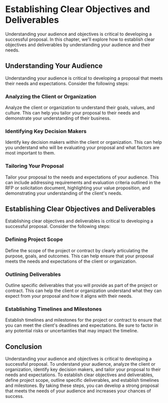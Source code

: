 Establishing Clear Objectives and Deliverables
=====================================================================================================

Understanding your audience and objectives is critical to developing a successful proposal. In this chapter, we'll explore how to establish clear objectives and deliverables by understanding your audience and their needs.

Understanding Your Audience
---------------------------

Understanding your audience is critical to developing a proposal that meets their needs and expectations. Consider the following steps:

### Analyzing the Client or Organization

Analyze the client or organization to understand their goals, values, and culture. This can help you tailor your proposal to their needs and demonstrate your understanding of their business.

### Identifying Key Decision Makers

Identify key decision makers within the client or organization. This can help you understand who will be evaluating your proposal and what factors are most important to them.

### Tailoring Your Proposal

Tailor your proposal to the needs and expectations of your audience. This can include addressing requirements and evaluation criteria outlined in the RFP or solicitation document, highlighting your value proposition, and demonstrating your understanding of the client's needs.

Establishing Clear Objectives and Deliverables
----------------------------------------------

Establishing clear objectives and deliverables is critical to developing a successful proposal. Consider the following steps:

### Defining Project Scope

Define the scope of the project or contract by clearly articulating the purpose, goals, and outcomes. This can help ensure that your proposal meets the needs and expectations of the client or organization.

### Outlining Deliverables

Outline specific deliverables that you will provide as part of the project or contract. This can help the client or organization understand what they can expect from your proposal and how it aligns with their needs.

### Establishing Timelines and Milestones

Establish timelines and milestones for the project or contract to ensure that you can meet the client's deadlines and expectations. Be sure to factor in any potential risks or uncertainties that may impact the timeline.

Conclusion
----------

Understanding your audience and objectives is critical to developing a successful proposal. To understand your audience, analyze the client or organization, identify key decision makers, and tailor your proposal to their needs and expectations. To establish clear objectives and deliverables, define project scope, outline specific deliverables, and establish timelines and milestones. By taking these steps, you can develop a strong proposal that meets the needs of your audience and increases your chances of success.
